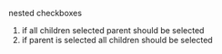 nested checkboxes

1. if all children selected parent should be selected
2. if parent is selected all children should be selected
